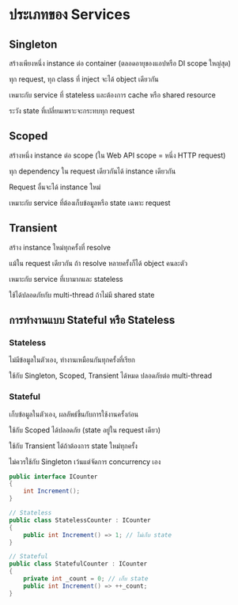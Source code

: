 # ประเภทของ Services

## Singleton
สร้างเพียงหนึ่ง instance ต่อ container (ตลอดอายุของแอปหรือ DI scope ใหญ่สุด)

ทุก request, ทุก class ที่ inject จะได้ object เดียวกัน

เหมาะกับ service ที่ stateless และต้องการ cache หรือ shared resource

ระวัง state ที่เปลี่ยนเพราะจะกระทบทุก request


## Scoped
สร้างหนึ่ง instance ต่อ scope (ใน Web API scope = หนึ่ง HTTP request)

ทุก dependency ใน request เดียวกันได้ instance เดียวกัน

Request อื่นจะได้ instance ใหม่

เหมาะกับ service ที่ต้องเก็บข้อมูลหรือ state เฉพาะ request


## Transient
สร้าง instance ใหม่ทุกครั้งที่ resolve

แม้ใน request เดียวกัน ถ้า resolve หลายครั้งก็ได้ object คนละตัว

เหมาะกับ service ที่เบามากและ stateless

ใช้ได้ปลอดภัยกับ multi-thread ถ้าไม่มี shared state

## การทำงานแบบ Stateful หรือ Stateless 

### Stateless
ไม่มีข้อมูลในตัวเอง, ทำงานเหมือนกันทุกครั้งที่เรียก

ใช้กับ Singleton, Scoped, Transient ได้หมด ปลอดภัยต่อ multi-thread


### Stateful
เก็บข้อมูลในตัวเอง, ผลลัพธ์ขึ้นกับการใช้งานครั้งก่อน

ใช้กับ Scoped ได้ปลอดภัย (state อยู่ใน request เดียว)

ใช้กับ Transient ได้ถ้าต้องการ state ใหม่ทุกครั้ง

ไม่ควรใช้กับ Singleton เว้นแต่จัดการ concurrency เอง

```c#
public interface ICounter
{
    int Increment();
}

// Stateless
public class StatelessCounter : ICounter
{
    public int Increment() => 1; // ไม่เก็บ state
}

// Stateful
public class StatefulCounter : ICounter
{
    private int _count = 0; // เก็บ state
    public int Increment() => ++_count;
}
```
